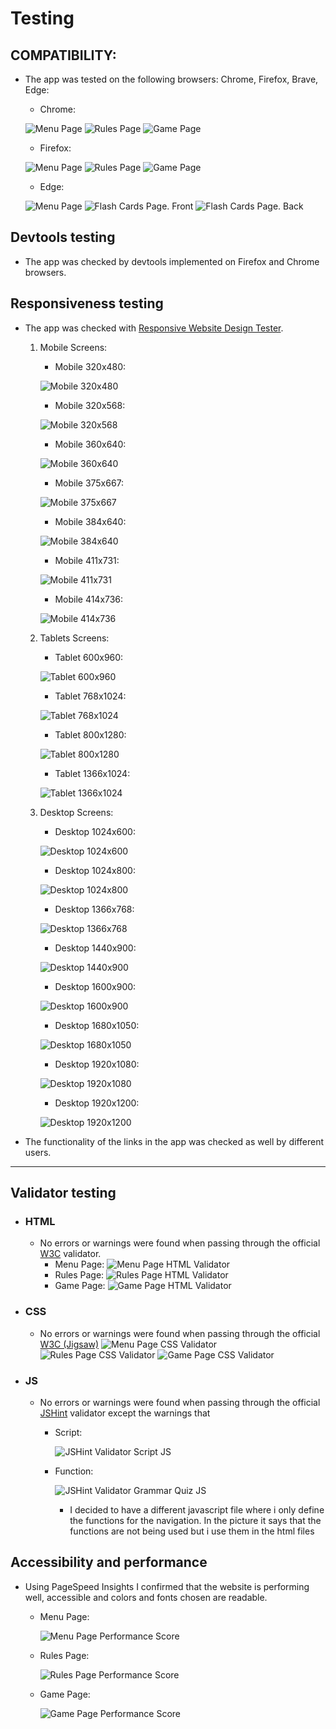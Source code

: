 
# Testing


## **COMPATIBILITY:**

+ The app was tested on the following browsers: Chrome, Firefox, Brave, Edge:

  - Chrome:

  ![Menu Page](documentation/compatibility/chrome_menu_page.png)
  ![Rules Page](documentation/compatibility/chrome_rules_page.png)
  ![Game Page](documentation/compatibility/chrome_game_page.png)
  
  - Firefox:

  ![Menu Page](documentation/compatibility/firefox_menu_page.png)
  ![Rules Page](documentation/compatibility/firefox_rules_page.png)
  ![Game Page](documentation/compatibility/firefox_game_page.png)

  - Edge:

  ![Menu Page](documentation/compatibility/edge_menu_page.png)
  ![Flash Cards Page. Front](documentation/compatibility/edge_rules_page.png)
  ![Flash Cards Page. Back](documentation/compatibility/edge_game_page.png)


## Devtools testing

+ The app was checked by devtools implemented on Firefox and Chrome browsers.

## Responsiveness testing

+ The app was checked with [Responsive Website Design Tester](https://responsivedesignchecker.com/).

  1. Mobile Screens:

      - Mobile 320x480:

      ![Mobile 320x480](documentation/responsiveness/mobile_320_480.gif)

      - Mobile 320x568:

      ![Mobile 320x568](documentation/responsiveness/mobile_320_568.gif)

      - Mobile 360x640:

      ![Mobile 360x640](documentation/responsiveness/mobile_360_640.gif)

      - Mobile 375x667:

      ![Mobile 375x667](documentation/responsiveness/mobile_375_667.gif)

      - Mobile 384x640:

      ![Mobile 384x640](documentation/responsiveness/mobile_384_640.gif)

      - Mobile 411x731:

      ![Mobile 411x731](documentation/responsiveness/mobile_411_731.gif)

      - Mobile 414x736:

      ![Mobile 414x736](documentation/responsiveness/mobile_414_736.gif)
      
  1. Tablets Screens:

      - Tablet 600x960:
        
      ![Tablet 600x960](documentation/responsiveness/tablet_600_960.gif)

      - Tablet 768x1024:

      ![Tablet 768x1024](documentation/responsiveness/tablet_768_1024.gif)

      - Tablet 800x1280:
        
      ![Tablet 800x1280](documentation/responsiveness/tablet_800_1280.gif)

      - Tablet 1366x1024:

      ![Tablet 1366x1024](documentation/responsiveness/tablet_1366_1024.gif)
      
  1. Desktop Screens:

      - Desktop 1024x600:
        
      ![Desktop 1024x600](documentation/responsiveness/desktop_1024_600.gif)

      - Desktop 1024x800:

      ![Desktop 1024x800](documentation/responsiveness/desktop_1024_800.gif)

      - Desktop 1366x768:
        
      ![Desktop 1366x768](documentation/responsiveness/desktop_1366_768.gif)

      - Desktop 1440x900:

      ![Desktop 1440x900](documentation/responsiveness/desktop_1440_900.gif)

      - Desktop 1600x900:
        
      ![Desktop 1600x900](documentation/responsiveness/desktop_1600_900.gif)

      - Desktop 1680x1050:

      ![Desktop 1680x1050](documentation/responsiveness/desktop_1680_1050.gif)

      - Desktop 1920x1080:
        
      ![Desktop 1920x1080](documentation/responsiveness/desktop_1920_1080.gif)

      - Desktop 1920x1200:

      ![Desktop 1920x1200](documentation/responsiveness/desktop_1920_1200.gif)


+ The functionality of the links in the app was checked as well by different users.

---
## Validator testing

+ ### HTML
    - No errors or warnings were found when passing through the official [W3C](https://validator.w3.org/) validator.
      - Menu Page:
          ![Menu Page HTML Validator](documentation/validators_testing/menu_page_html_validator.png)
      - Rules Page:
          ![ Rules Page HTML Validator](documentation/validators_testing/rules_page_html_validator.png)
      - Game Page:
          ![Game Page HTML Validator](documentation/validators_testing/game_page_html_validator.png)
    
+ ### CSS
    - No errors or warnings were found when passing through the official [W3C (Jigsaw)](https://jigsaw.w3.org/css-validator/#validate_by_uri) 
    ![Menu Page CSS Validator](documentation/validators_testing/w3c_validator_index.png)
    ![Rules Page CSS Validator](documentation/validators_testing/w3c_validator_rules.png)
    ![Game Page CSS Validator](documentation/validators_testing/w3c_validator_game.png)

+ ### JS
    - No errors or warnings were found when passing through the official [JSHint](https://jshint.com/) validator except the warnings that   

      - Script:

          ![JSHint Validator Script JS](documentation/validators_testing/script_js.png)


      - Function:

          ![JSHint Validator Grammar Quiz JS](documentation/validators_testing/function_js.png)
          
          - I decided to have a different javascript file where i only define the functions for the navigation. In the picture it says that the functions are not being used but i use them in the html files

## Accessibility and performance

- Using PageSpeed Insights I confirmed that the website is performing well, accessible and colors and fonts chosen are readable.

  - Menu Page:

      ![Menu Page Performance Score](documentation/pagespeed_insights/menu_page_performance.png)

  - Rules Page:

      ![Rules Page Performance Score](documentation/pagespeed_insights/rules_page_performance.png)

  - Game Page:

      ![Game  Page Performance Score](documentation/pagespeed_insights/game_page_performance.png)

